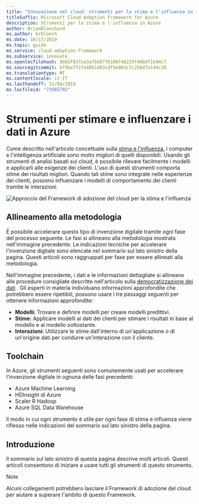 ```yaml
---
title: "Innovazione nel cloud: strumenti per la stima e l'influenza in Azure"
titleSuffix: Microsoft Cloud Adoption Framework for Azure
description: Strumenti per la stima e l'influenza in Azure
author: BrianBlanchard
ms.author: brblanch
ms.date: 10/17/2019
ms.topic: guide
ms.service: cloud-adoption-framework
ms.subservice: innovate
ms.openlocfilehash: 9bb5f837ce3a7bb07fb108f48229f488df1b9dc7
ms.sourcegitcommit: bf9be7f2fe4851d83cdf3e083c7c25bd7e144c20
ms.translationtype: MT
ms.contentlocale: it-IT
ms.lasthandoff: 11/04/2019
ms.locfileid: "73565792"
---
```

# <a name="tools-to-predict-and-influence-data-in-azure"></a>Strumenti per stimare e influenzare i dati in Azure

Come descritto nell'articolo concettuale sulla [stima e l'influenza](../considerations/predict.md), i computer e l'intelligenza artificiale sono molto migliori di quelli disponibili. Usando gli strumenti di analisi basati sul cloud, è possibile rilevare facilmente i modelli e applicarli alle esigenze dei clienti. L'uso di questi strumenti comporta stime dei risultati migliori. Quando tali stime sono integrate nelle esperienze dei clienti, possono influenzare i modelli di comportamento dei clienti tramite le interazioni.

![Approccio del Framework di adozione del cloud per la stima e l'influenza](../../_images/innovate/predict-and-influence.png)

## <a name="alignment-to-the-methodology"></a>Allineamento alla metodologia

È possibile accelerare questo tipo di invenzione digitale tramite ogni fase del processo seguente. Le fasi si allineano alla metodologia mostrata nell'immagine precedente. Le indicazioni tecniche per accelerare l'invenzione digitale sono elencate nel sommario sul lato sinistro della pagina. Questi articoli sono raggruppati per fase per essere allineati alla metodologia.

Nell'immagine precedente, i dati e le informazioni dettagliate si allineano alle procedure consigliate descritte nell'articolo sulla [democratizzazione dei dati](./data.md) . Gli esperti in materia individuano informazioni approfondite che potrebbero essere ripetibili, possono usare i tre passaggi seguenti per ottenere informazioni approfondite:

- **Modelli:** Trovare e definire modelli per creare modelli predittivi.
- **Stime:** Applicare modelli ai dati dei clienti per stimare i risultati in base al modello e al modello sottostante.
- **Interazioni:** Utilizzare le stime dall'interno di un'applicazione o di un'origine dati per condurre un'interazione con il cliente.

## <a name="toolchain"></a>Toolchain

In Azure, gli strumenti seguenti sono comunemente usati per accelerare l'invenzione digitale in ognuna delle fasi precedenti:

- Azure Machine Learning
- HDInsight di Azure
- Scaler R Hadoop
- Azure SQL Data Warehouse

Il modo in cui ogni strumento è utile per ogni fase di stima e influenza viene riflesso nelle indicazioni del sommario sul lato sinistro della pagina.

## <a name="get-started"></a>Introduzione

Il sommario sul lato sinistro di questa pagina descrive molti articoli. Questi articoli consentono di iniziare a usare tutti gli strumenti di questo strumento.

> [!NOTE]
> Alcuni collegamenti potrebbero lasciare il Framework di adozione del cloud per aiutare a superare l'ambito di questo Framework.
